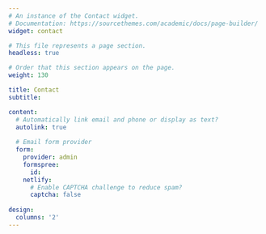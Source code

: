```yaml
---
# An instance of the Contact widget.
# Documentation: https://sourcethemes.com/academic/docs/page-builder/
widget: contact

# This file represents a page section.
headless: true

# Order that this section appears on the page.
weight: 130

title: Contact
subtitle:

content:
  # Automatically link email and phone or display as text?
  autolink: true
  
  # Email form provider
  form:
    provider: admin
    formspree:
      id:
    netlify:
      # Enable CAPTCHA challenge to reduce spam?
      captcha: false
  
design:
  columns: '2'
---
```

